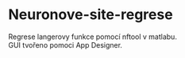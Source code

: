 # Neuronove-site-regrese  

Regrese langerovy funkce pomocí nftool v matlabu.  
GUI tvořeno pomoci App Designer.  
